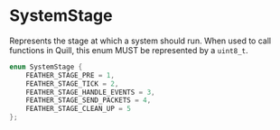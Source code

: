 # SystemStage

Represents the stage at which a system should run. When used to call functions in Quill, this enum MUST be represented by a `uint8_t`.

```C
enum SystemStage {
    FEATHER_STAGE_PRE = 1,
    FEATHER_STAGE_TICK = 2,
    FEATHER_STAGE_HANDLE_EVENTS = 3,
    FEATHER_STAGE_SEND_PACKETS = 4,
    FEATHER_STAGE_CLEAN_UP = 5
};
```